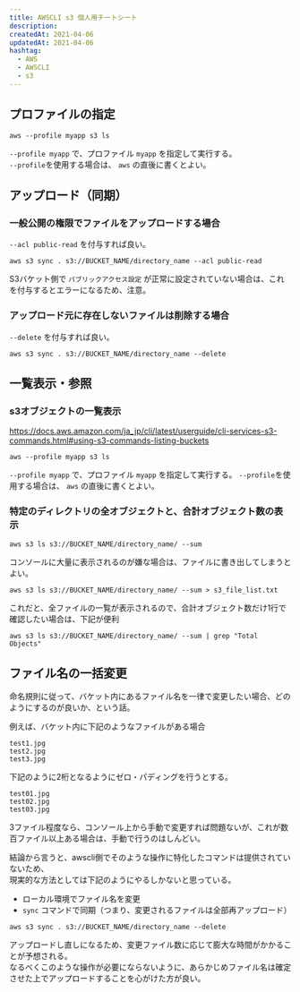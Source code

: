```yaml
---
title: AWSCLI s3 個人用チートシート
description:
createdAt: 2021-04-06
updatedAt: 2021-04-06
hashtag:
  - AWS
  - AWSCLI
  - s3
---
```


## プロファイルの指定

```
aws --profile myapp s3 ls
```
`--profile myapp` で、プロファイル `myapp` を指定して実行する。  
`--profile`を使用する場合は、 `aws` の直後に書くとよい。


## アップロード（同期）

### 一般公開の権限でファイルをアップロードする場合

`--acl public-read` を付与すれば良い。

```
aws s3 sync . s3://BUCKET_NAME/directory_name --acl public-read
```

S3バケット側で `パブリックアクセス設定` が正常に設定されていない場合は、これを付与するとエラーになるため、注意。

### アップロード元に存在しないファイルは削除する場合

`--delete` を付与すれば良い。

```
aws s3 sync . s3://BUCKET_NAME/directory_name --delete
```

## 一覧表示・参照

### s3オブジェクトの一覧表示
https://docs.aws.amazon.com/ja_jp/cli/latest/userguide/cli-services-s3-commands.html#using-s3-commands-listing-buckets

```
aws --profile myapp s3 ls
```
`--profile myapp` で、プロファイル `myapp` を指定して実行する。
`--profile`を使用する場合は、 `aws` の直後に書くとよい。

### 特定のディレクトリの全オブジェクトと、合計オブジェクト数の表示
```
aws s3 ls s3://BUCKET_NAME/directory_name/ --sum
```

コンソールに大量に表示されるのが嫌な場合は、ファイルに書き出してしまうとよい。
```
aws s3 ls s3://BUCKET_NAME/directory_name/ --sum > s3_file_list.txt
```

これだと、全ファイルの一覧が表示されるので、合計オブジェクト数だけ1行で確認したい場合は、下記が便利
```
aws s3 ls s3://BUCKET_NAME/directory_name/ --sum | grep "Total Objects"
```

## ファイル名の一括変更
命名規則に従って、バケット内にあるファイル名を一律で変更したい場合、どのようにするのが良いか、という話。

例えば、バケット内に下記のようなファイルがある場合
```
test1.jpg
test2.jpg
test3.jpg
```
下記のように2桁となるようにゼロ・パディングを行うとする。
```
test01.jpg
test02.jpg
test03.jpg
```

3ファイル程度なら、コンソール上から手動で変更すれば問題ないが、これが数百ファイル以上ある場合は、手動で行うのはしんどい。

結論から言うと、awscli側でそのような操作に特化したコマンドは提供されていないため、  
現実的な方法としては下記のようにやるしかないと思っている。
* ローカル環境でファイル名を変更
* `sync` コマンドで同期（つまり、変更されるファイルは全部再アップロード）

```
aws s3 sync . s3://BUCKET_NAME/directory_name --delete
```

アップロードし直しになるため、変更ファイル数に応じて膨大な時間がかかることが予想される。  
なるべくこのような操作が必要にならないように、あらかじめファイル名は確定させた上でアップロードすることを心がけた方が良い。
